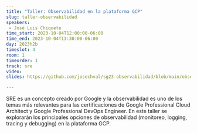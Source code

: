 ```yaml
---
title: "Taller: Observabilidad en la plataforma GCP"
slug: taller-observabilidad
speakers:
 - José Luis Chiquete
time_start: 2023-10-04T12:00:00-06:00
time_end: 2023-10-04T13:30:00-06:00
day: 2023h2b
timeslot: 4
room: 1
timeorder: 1
track: sre
video: 
slides: https://github.com/josechval/sg23-observabilidad/blob/main/observabilidad_en_CGP%20.ipynb

---
```


SRE es un concepto creado por Google y la observabilidad es uno de los temas más relevantes para las certificaciones de Google Professional Cloud Architect y Google Professional DevOps Engineer. En este taller se explorarán los principales opciones de observabilidad (monitoreo, logging, tracing y debugging) en la plataforma GCP.